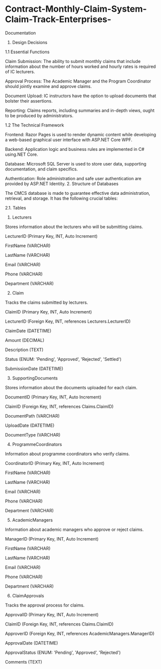 # Contract-Monthly-Claim-System-Claim-Track-Enterprises-
Documentation  

1. Design Decisions 

1.1 Essential Functions 

Claim Submission: The ability to submit monthly claims that include information about the number of hours worked and hourly rates is required of IC lecturers. 

Approval Process: The Academic Manager and the Program Coordinator should jointly examine and approve claims. 

Document Upload: IC instructors have the option to upload documents that bolster their assertions. 

Reporting: Claims reports, including summaries and in-depth views, ought to be produced by administrators. 

1.2 The Technical Framework 

Frontend: Razor Pages is used to render dynamic content while developing a web-based graphical user interface with ASP.NET Core WPF. 

Backend: Application logic and business rules are implemented in C# using.NET Core. 

Database: Microsoft SQL Server is used to store user data, supporting documentation, and claim specifics. 

Authentication: Role administration and safe user authentication are provided by ASP.NET Identity. 
2. Structure of Databases 

The CMCS database is made to guarantee effective data administration, retrieval, and storage. It has the following crucial tables: 

2.1. Tables 

1. Lecturers 

Stores information about the lecturers who will be submitting claims. 

LecturerID (Primary Key, INT, Auto Increment) 

FirstName (VARCHAR) 

LastName (VARCHAR) 

Email (VARCHAR) 

Phone (VARCHAR) 

Department (VARCHAR) 

2. Claim 

Tracks the claims submitted by lecturers. 

ClaimID (Primary Key, INT, Auto Increment) 

LecturerID (Foreign Key, INT, references Lecturers.LecturerID) 

ClaimDate (DATETIME) 

Amount (DECIMAL) 

Description (TEXT) 

Status (ENUM: 'Pending', 'Approved', 'Rejected', 'Settled') 

SubmissionDate (DATETIME) 

3. SupportingDocuments 

Stores information about the documents uploaded for each claim. 

DocumentID (Primary Key, INT, Auto Increment) 

ClaimID (Foreign Key, INT, references Claims.ClaimID) 

DocumentPath (VARCHAR) 

UploadDate (DATETIME) 

DocumentType (VARCHAR) 

4. ProgrammeCoordinators 

Information about programme coordinators who verify claims. 

CoordinatorID (Primary Key, INT, Auto Increment) 

FirstName (VARCHAR) 

LastName (VARCHAR) 

Email (VARCHAR) 

Phone (VARCHAR) 

Department (VARCHAR) 

5. AcademicManagers 

Information about academic managers who approve or reject claims. 

ManagerID (Primary Key, INT, Auto Increment) 

FirstName (VARCHAR) 

LastName (VARCHAR) 

Email (VARCHAR) 

Phone (VARCHAR) 

Department (VARCHAR) 

6. ClaimApprovals 

Tracks the approval process for claims. 

ApprovalID (Primary Key, INT, Auto Increment) 

ClaimID (Foreign Key, INT, references Claims.ClaimID) 

ApproverID (Foreign Key, INT, references AcademicManagers.ManagerID) 

ApprovalDate (DATETIME) 

ApprovalStatus (ENUM: 'Pending', 'Approved', 'Rejected') 

Comments (TEXT) 
